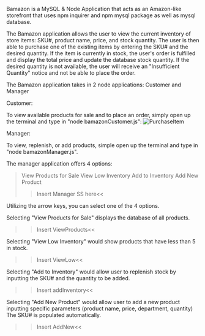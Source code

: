 Bamazon is a MySQL & Node Application that acts as an Amazon-like storefront that uses npm inquirer and npm mysql package as well as mysql database.

The Bamazon application allows the user to view the current inventory of store items: SKU#, product name, price, and stock quantity. The user is then able to purchase one of the existing items by entering the SKU# and the desired quantity. If the item is currently in stock, the user's order is fulfilled and display the total price and update the database stock quantity. If the desired quantity is not available, the user will receive an "Insufficient Quantity" notice and not be able to place the order.

The Bamazon application takes in 2 node applications: Customer and Manager 

Customer:

To view available products for sale and to place an order, simply open up the terminal and type in "node bamazonCustomer.js":
![PurchaseItem](https://user-images.githubusercontent.com/46510990/57913397-5ec9c680-7841-11e9-8c2a-d40670da1309.png)

Manager:

To view, replenish, or add products, simple open up the terminal and type in "node bamazonManager.js".

The manager application offers 4 options:
>View Products for Sale
>View Low Inventory
>Add to Inventory
>Add New Product
>>Insert Manager SS here<<

Utilizing the arrow keys, you can select one of the 4 options. 

Selecting "View Products for Sale" displays the database of all products.
>>Insert ViewProducts<<

Selecting "View Low Inventory" would show products that have less than 5 in stock.
>>Insert ViewLow<<

Selecting "Add to Inventory" would allow user to replenish stock by inputting the SKU# and the quantity to be added.
>>Insert addInventory<<

Selecting "Add New Product" would allow user to add a new product inputting specific parameters (product name, price, department, quantity) The SKU# is populated automatically.
>>Insert AddNew<<
